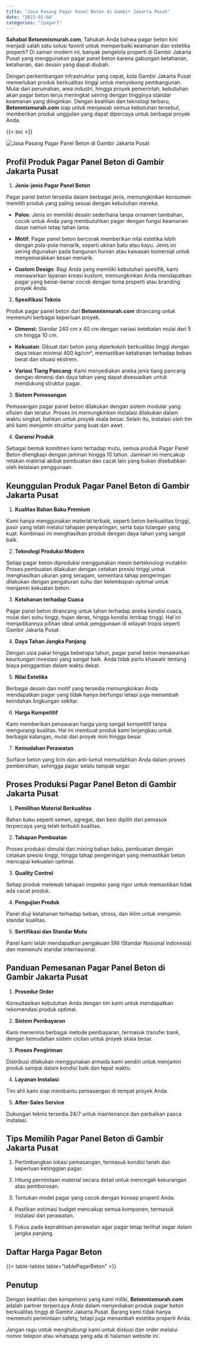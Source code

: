 ```yaml
---
title: "Jasa Pasang Pagar Panel Beton di Gambir Jakarta Pusat"
date: "2023-01-04"
categories: "[pagar]"
---
```


**Sahabat Betonmixmurah.com**, Tahukah Anda bahwa pagar beton kini menjadi salah satu solusi favorit untuk memperbaiki keamanan dan estetika properti? Di zaman modern ini, banyak pengelola properti di Gambir Jakarta Pusat yang menggunakan pagar panel beton karena gabungan ketahanan, ketahanan, dan desain yang dapat diubah.  

Dengan perkembangan infrastruktur yang cepat, kota Gambir Jakarta Pusat memerlukan produk berkualitas tinggi untuk menyokong pembangunan. Mulai dari perumahan, area industri, hingga proyek pemerintah, kebutuhan akan pagar beton terus meningkat seiring dengan tingginya standar keamanan yang diinginkan. Dengan keahlian dan teknologi terbaru, **Betonmixmurah.com** siap untuk menjawab semua kebutuhan tersebut, memberikan produk unggulan yang dapat dipercaya untuk berbagai proyek Anda.

{{< toc >}}

![Jasa Pasang Pagar Panel Beton di Gambir Jakarta Pusat](/images/pagar/pagar-beton-21.jpg)

## Profil Produk Pagar Panel Beton di Gambir Jakarta Pusat

1. **Jenis-jenis Pagar Panel Beton**  

Pagar panel beton tersedia dalam berbagai jenis, memungkinkan konsumen memilih produk yang paling sesuai dengan kebutuhan mereka.  

- **Polos**: Jenis ini memiliki desain sederhana tanpa ornamen tambahan, cocok untuk Anda yang membutuhkan pagar dengan fungsi keamanan dasar namun tetap tahan lama.  

- **Motif**: Pagar panel beton bercorak memberikan nilai estetika lebih dengan pola-pola menarik, seperti ukiran batu atau kayu. Jenis ini sering digunakan pada bangunan hunian atau kawasan komersial untuk menyemarakkan kesan menarik.  

- **Custom Design**: Bagi Anda yang memiliki kebutuhan spesifik, kami menawarkan layanan kreasi kustom, memungkinkan Anda mendapatkan pagar yang benar-benar cocok dengan tema properti atau branding proyek Anda.  

2. **Spesifikasi Teknis**  

Produk pagar panel beton dari **Betonmixmurah.com** dirancang untuk memenuhi berbagai keperluan proyek.  

- **Dimensi**: Standar 240 cm x 40 cm dengan variasi ketebalan mulai dari 5 cm hingga 10 cm.  

- **Kekuatan**: Dibuat dari beton yang diperkokoh berkualitas tinggi dengan daya tekan minimal 400 kg/cm², memastikan ketahanan terhadap beban berat dan situasi ekstrem.  

- **Variasi Tiang Pancang**: Kami menyediakan aneka jenis tiang pancang dengan dimensi dan daya tahan yang dapat disesuaikan untuk mendukung struktur pagar.  

3. **Sistem Pemasangan**  

Pemasangan pagar panel beton dilakukan dengan sistem modular yang efisien dan teratur. Proses ini memungkinkan instalasi dilakukan dalam waktu singkat, bahkan untuk proyek skala besar. Selain itu, instalasi oleh tim ahli kami menjamin struktur yang kuat dan awet.  

4. **Garansi Produk**  

Sebagai bentuk komitmen kami terhadap mutu, semua produk Pagar Panel Beton dilengkapi dengan jaminan hingga 10 tahun. Jaminan ini mencakup retakan material akibat pembuatan dan cacat lain yang bukan disebabkan oleh kelalaian penggunaan.

## Keunggulan Produk Pagar Panel Beton di Gambir Jakarta Pusat 

1. **Kualitas Bahan Baku Premium**  

Kami hanya menggunakan material terbaik, seperti beton berkualitas tinggi, pasir yang telah melalui tahapan penyaringan, serta baja tulangan yang kuat. Kombinasi ini menghasilkan produk dengan daya tahan yang sangat baik.  

2. **Teknologi Produksi Modern**  

Setiap pagar beton diproduksi menggunakan mesin berteknologi mutakhir. Proses pembuatan dilakukan dengan cetakan presisi tinggi untuk menghasilkan ukuran yang seragam, sementara tahap pengeringan dilakukan dengan pengaturan suhu dan kelembapan optimal untuk menjamin kekuatan beton.  

3. **Ketahanan terhadap Cuaca**  

Pagar panel beton dirancang untuk tahan terhadap aneka kondisi cuaca, mulai dari suhu tinggi, hujan deras, hingga kondisi lembap tinggi. Hal ini menjadikannya pilihan ideal untuk penggunaan di wilayah tropis seperti Gambir Jakarta Pusat.  

4. **Daya Tahan Jangka Panjang**  

Dengan usia pakai hingga beberapa tahun, pagar panel beton menawarkan keuntungan investasi yang sangat baik. Anda tidak perlu khawatir tentang biaya penggantian dalam waktu dekat.  

5. **Nilai Estetika**  

Berbagai desain dan motif yang tersedia memungkinkan Anda mendapatkan pagar yang tidak hanya berfungsi tetapi juga menambah keindahan lingkungan sekitar.  

6. **Harga Kompetitif**  

Kami memberikan penawaran harga yang sangat kompetitif tanpa mengurangi kualitas. Hal ini membuat produk kami terjangkau untuk berbagai kalangan, mulai dari proyek mini hingga besar.  

7. **Kemudahan Perawatan**  

Surface beton yang licin dan anti-lumut memudahkan Anda dalam proses pembersihan, sehingga pagar selalu tampak segar.

## Proses Produksi Pagar Panel Beton di Gambir Jakarta Pusat

1. **Pemilihan Material Berkualitas**  

Bahan baku seperti semen, agregat, dan besi dipilih dari pemasok terpercaya yang telah terbukti kualitas.

2. **Tahapan Pembuatan**  

Proses produksi dimulai dari mixing bahan baku, pembuatan dengan cetakan presisi tinggi, hingga tahap pengeringan yang memastikan beton mencapai kekuatan optimal.

3. **Quality Control**  

Setiap produk melewati tahapan inspeksi yang rigor untuk memastikan tidak ada cacat produk.

4. **Pengujian Produk**  

Panel diuji ketahanan terhadap beban, stress, dan iklim untuk menjamin standar kualitas.

5. **Sertifikasi dan Standar Mutu**  

Panel kami telah mendapatkan pengakuan SNI (Standar Nasional Indonesia) dan memenuhi standar internasional.

## Panduan Pemesanan Pagar Panel Beton di Gambir Jakarta Pusat

1. **Prosedur Order**  

Konsultasikan kebutuhan Anda dengan tim kami untuk mendapatkan rekomendasi produk optimal.

2. **Sistem Pembayaran**  

Kami menerima berbagai metode pembayaran, termasuk transfer bank, dengan kemudahan sistem cicilan untuk proyek skala besar.

3. **Proses Pengiriman**  

Distribusi dilakukan menggunakan armada kami sendiri untuk menjamin produk sampai dalam kondisi baik dan tepat waktu.

4. **Layanan Instalasi**  

Tim ahli kami siap membantu pemasangan di tempat proyek Anda.

5. **After-Sales Service**  

Dukungan teknis tersedia 24/7 untuk maintenance dan perbaikan pasca instalasi.

## Tips Memilih Pagar Panel Beton di Gambir Jakarta Pusat

1. Pertimbangkan lokasi pemasangan, termasuk kondisi tanah dan keperluan ketinggian pagar.  

2. Hitung permintaan material secara detail untuk mencegah kekurangan atau pemborosan.  

3. Tentukan model pagar yang cocok dengan konsep properti Anda.  

4. Pastikan estimasi budget mencakup semua komponen, termasuk instalasi dan perawatan.  

5. Fokus pada kepraktisan perawatan agar pagar tetap terlihat segar dalam jangka panjang.

## Daftar Harga Pagar Beton

{{< table-tables table="tablePagarBeton" >}}

## Penutup

Dengan keahlian dan kompetensi yang kami miliki, **Betonmixmurah.com** adalah partner terpercaya Anda dalam menyediakan produk pagar beton berkualitas tinggi di Gambir Jakarta Pusat. Barang kami tidak hanya memenuhi permintaan safety, tetapi juga menambah estetika properti Anda.  

Jangan ragu untuk menghubungi kami untuk diskusi dan order melalui nomor telepon atau whatsapp yang ada di halaman website ini.
